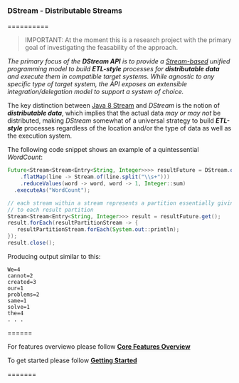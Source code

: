 ### DStream - Distributable Streams
==========
> IMPORTANT: At the moment this is a research project with the primary goal of investigating the feasability of the approach.

_The primary focus of the **DStream API** is to provide a [Stream-based](http://docs.oracle.com/javase/8/docs/api/java/util/stream/package-summary.html) unified programming model to build **ETL-style** processes for **distributable data** and execute them in compatible target systems. While agnostic to any specific type of target system, the API exposes an extensible integration/delegation model to support a system of choice._

The key distinction between [Java 8 Stream](http://docs.oracle.com/javase/8/docs/api/java/util/stream/package-summary.html) and _DStream_ is the notion of _**distributable data**_, which implies that the actual data _may or may not_ be distributed, making _DStream_ somewhat of a universal strategy to build _**ETL-style**_ processes regardless of the location and/or the type of data as well as the execution system.

The following code snippet shows an example of a quintessential _WordCount_:

```java
Future<Stream<Stream<Entry<String, Integer>>>> resultFuture = DStream.ofType(String.class, "wc")
    .flatMap(line -> Stream.of(line.split("\\s+")))
    .reduceValues(word -> word, word -> 1, Integer::sum)
  .executeAs("WordCount");

// each stream within a stream represents a partition essentially giving you access 
// to each result partition
Stream<Stream<Entry<String, Integer>>> result = resultFuture.get();
result.forEach(resultPartitionStream -> {
   resultPartitionStream.forEach(System.out::println);
});
result.close();
```

Producing output similar to this:
```
We=4
cannot=2
created=3
our=1
problems=2
same=1
solve=1
the=4
. . .
```
======

For features overviewo please follow [**Core Features Overview**](https://github.com/hortonworks/dstream/wiki/Core-Features-Overview)

To get started please follow [**Getting Started**](https://github.com/hortonworks/dstream/wiki)

=======

